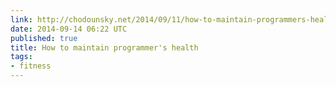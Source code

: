 ```yaml
---
link: http://chodounsky.net/2014/09/11/how-to-maintain-programmers-health/
date: 2014-09-14 06:22 UTC
published: true
title: How to maintain programmer's health
tags:
- fitness
---
```



